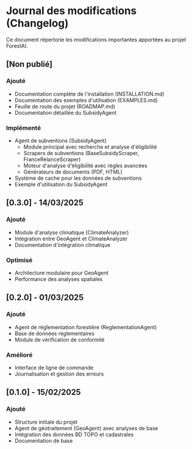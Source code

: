 # Journal des modifications (Changelog)

Ce document répertorie les modifications importantes apportées au projet ForestAI.

## [Non publié]

### Ajouté
- Documentation complète de l'installation (INSTALLATION.md)
- Documentation des exemples d'utilisation (EXAMPLES.md) 
- Feuille de route du projet (ROADMAP.md)
- Documentation détaillée du SubsidyAgent

### Implémenté
- Agent de subventions (SubsidyAgent)
  - Module principal avec recherche et analyse d'éligibilité
  - Scrapers de subventions (BaseSubsidyScraper, FranceRelanceScraper)
  - Moteur d'analyse d'éligibilité avec règles avancées
  - Générateurs de documents (PDF, HTML)
- Système de cache pour les données de subventions
- Exemple d'utilisation du SubsidyAgent

## [0.3.0] - 14/03/2025

### Ajouté
- Module d'analyse climatique (ClimateAnalyzer)
- Intégration entre GeoAgent et ClimateAnalyzer
- Documentation d'intégration climatique

### Optimisé
- Architecture modulaire pour GeoAgent
- Performance des analyses spatiales

## [0.2.0] - 01/03/2025

### Ajouté
- Agent de réglementation forestière (ReglementationAgent)
- Base de données réglementaires
- Module de vérification de conformité

### Amélioré
- Interface de ligne de commande
- Journalisation et gestion des erreurs

## [0.1.0] - 15/02/2025

### Ajouté
- Structure initiale du projet
- Agent de géotraitement (GeoAgent) avec analyses de base
- Intégration des données BD TOPO et cadastrales
- Documentation de base
